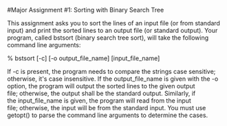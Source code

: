 #Major Assignment #1: Sorting with Binary Search Tree

This assignment asks you to sort the lines of an input file (or from standard input) and print the sorted lines to an output file (or standard output). Your program, called bstsort (binary search tree sort), will take the following command line arguments:

% bstsort [-c] [-o output_file_name] [input_file_name]

If -c is present, the program needs to compare the strings case sensitive; otherwise, it's case insensitive. If the output_file_name
is given with the -o option, the program will output the sorted lines to the given output file; otherwise, the output shall be the standard output. Similarly, if the input_file_name is given, the program will read from the input file; otherwise, the input will be from the standard input. You must use getopt() to parse the command line arguments to determine the cases.
